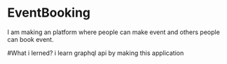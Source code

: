 # EventBooking
I am making an platform where people can make event and others people can book event.

#What i lerned?
i learn graphql api by making this application
